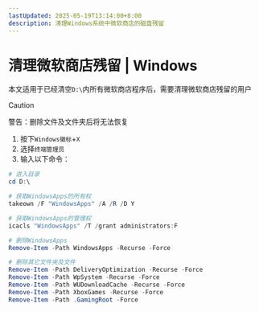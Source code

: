 ```yaml
---
lastUpdated: 2025-05-19T13:14:00+8:00
description: 清理Windows系统中微软商店的磁盘残留
---
```


# 清理微软商店残留 | Windows

本文适用于已经清空`D:\`内所有微软商店程序后，需要清理微软商店残留的用户

> [!CAUTION]
> 警告：删除文件及文件夹后将无法恢复

1. 按下`Windows徽标`+`X`
2. 选择`终端管理员`
3. 输入以下命令：

```powershell
# 进入目录
cd D:\

# 获取WindowsApps的所有权
takeown /F "WindowsApps" /A /R /D Y

# 获取WindowsApps的管理权
icacls "WindowsApps" /T /grant administrators:F

# 删除WindowsApps
Remove-Item -Path WindowsApps -Recurse -Force

# 删除其它文件夹及文件
Remove-Item -Path DeliveryOptimization -Recurse -Force
Remove-Item -Path WpSystem -Recurse -Force
Remove-Item -Path WUDownloadCache -Recurse -Force
Remove-Item -Path XboxGames -Recurse -Force
Remove-Item -Path .GamingRoot -Force
```
